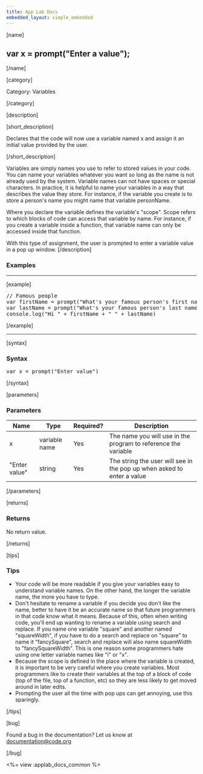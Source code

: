 ```yaml
---
title: App Lab Docs
embedded_layout: simple_embedded
---
```


[name]

## var x = prompt("Enter a value");

[/name]


[category]

Category: Variables

[/category]

[description]

[short_description]

Declares that the code will now use a variable named x and assign it an initial value provided by the user.

[/short_description]

Variables are simply names you use to refer to stored values in your code.  You can name your variables whatever you want so long as the name is not already used by the system.  Variable names can not have spaces or special characters.  In practice, it is helpful to name your variables in a way that describes the value they store.  For instance, if the variable you create is to store a person's name you might name that variable personName.

Where you declare the variable defines the variable's "scope".  Scope refers to which blocks of code can access that variable by name.  For instance, if you create a variable inside a function, that variable name can only be accessed inside that function.

With this type of assignment, the user is prompted to enter a variable value in a pop up window.
[/description]

### Examples
____________________________________________________

[example]

<pre>
// Famous people
var firstName = prompt("What's your famous person's first name?")
var lastName = prompt("What's your famous person's last name?")
console.log("Hi " + firstName + " " + lastName)
</pre>

[/example]

____________________________________________________

[syntax]

### Syntax
<pre>
var x = prompt("Enter value")
</pre>

[/syntax]

[parameters]

### Parameters

| Name  | Type | Required? | Description |
|-----------------|------|-----------|-------------|
| x | variable name | Yes | The name you will use in the program to reference the variable  |
| "Enter value" | string | Yes | The string the user will see in the pop up when asked to enter a value  |

[/parameters]

[returns]

### Returns
No return value.

[/returns]

[tips]

### Tips
- Your code will be more readable if you give your variables easy to understand variable names.  On the other hand, the longer the variable name, the more you have to type.
- Don't hesitate to rename a variable if you decide you don't like the name, better to have it be an accurate name so that future programmers in that code know what it means.  Because of this, often when writing code, you'll end up wanting to rename a variable using search and replace.  If you name one variable "square" and another named "squareWidth", if you have to do a search and replace on "square" to name it "fancySquare", search and replace will also name squareWidth to "fancySquareWidth".  This is one reason some programmers hate using one letter variable names like "i" or "x".
- Because the scope is defined in the place where the variable is created, it is important to be very careful where you create variables.  Most programmers like to create their variables at the top of a block of code (top of the file, top of a function, etc) so they are less likely to get moved around in later edits.
- Prompting the user all the time with pop ups can get annoying, use this sparingly.


[/tips]

[bug]

Found a bug in the documentation? Let us know at documentation@code.org

[/bug]

<%= view :applab_docs_common %>
